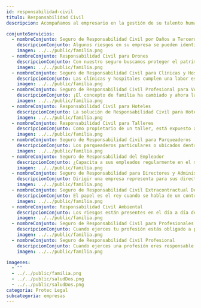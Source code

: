 ```yaml
---
id: responsabilidad-civil
titulo: Responsabilidad Civil
descripcion: Acompañamos al empresario en la gestión de su talento humano y le damos acceso a servicios que apalancan la productividad de su negocio y el bienestar de sus empleados.

conjuntoServicios:
  - nombreConjunto: Seguro de Responsabilidad Civil por Daños a Terceros
    descripcionConjunto: Algunos riesgos en su empresa se pueden identificar, otros no son tan evidentes y pueden afectar su patrimonio, sobre todo cuando hay terceras personas involucradas. Si los imprevistos se salen de control, el Seguro de Responsabilidad Civil por Daños a Terceros de ​SURA responde por su tranquilidad.​Este seguro cubre los gastos de indemnización generados por daños materiales o lesiones personales ocasionados en el ejercicio de su actividad empresarial. De este modo, cuida su tranquilidad y la de su empresa de una manera tangible, protegiéndola si un evento desafortunado la pone en peligro. 
    imagen: ../../public/familia.png
  - nombreConjunto: Responsabilidad Civil para Drones
    descripcionConjunto: Con nuestro seguro buscamos proteger el patrimonio de nuestros clientes en el caso de que tus drones ocasionen daños materiales o lesiones personales a terceros en su operación. En la actualidad, este tipo de equipos está revolucionando por ejemplo la industria del cine, la agricultura y empresas de monitorio entre otras, las cuales vienen teniendo un exponencial crecimiento en la utilización de los drones en su cadena productiva, generando millones tanto es beneficios como ahorro en costos. Así mismo se ven expuestas a diversos riesgos que pueden afectar su patrimonio.
    imagen: ../../public/familia.png
  - nombreConjunto: Seguro ​de Responsabilidad Civil para ​Clínicas y Hospitales​
    descripcionConjunto: ​Las clínicas y hospitales cumplen una labor esencial en la sociedad son las responsables de velar por la vida de las personas y de brindarles bienestar y posibilidades de disfrutar cada día. En SURA somos conscientes de ello, por eso gestionamos sus riesgos con nuestro Seguro de Responsabilidad Civil para Clínicas y ​Hospitales. Con este, su entidad tiene la mejor protección cuando cause algún perjuicio por actos u omisiones en el ejercicio de la actividad médica.​
    imagen: ../../public/familia.png
  - nombreConjunto: Seguro de Responsabilidad Civil Profesional para Veterinarios
    descripcionConjunto: ¡El concepto de familia ha cambiado y ahora las mascotas juegan un papel más importante en nuestras vidas! En SURA somos conscientes de los riesgos a los que estás expuesto como médico, por eso contamos con el Seguro de Responsabilidad Civil Profesional para Veterinarios, con el que buscamos proteger tu patrimonio. Así podrás ejercer tu profesión con tranquilidad. 
    imagen: ../../public/familia.png
  - nombreConjunto: Responsabilidad Civil para Hoteles
    descripcionConjunto: La solución de Responsabilidad Civil para Hoteles, está diseñada para proteger su patrimonio en aquellos casos en los cuales resulte civilmente responsable. La póliza cuenta con un complemento de coberturas diseñadas a la medida de su actividad y orientadas a los riesgos a los que se enfrenta.
    imagen: ../../public/familia.png
  - nombreConjunto: Responsabilidad Civil para Talleres
    descripcionConjunto: Como propietario de un taller, está expuesto a una serie de riesgos en el momento de reparar los vehículos, ¿sabía que hechos como este pueden afectar su patrimonio?. Por esto, es necesario que proteja su negocio. Con el Seguro de Responsabilidad Civil para Talleres, SURA lo acompaña si ocurre algún incidente en su establecimiento, que afecte a otra persona o a uno de los vehículos que allí se encuentren.​
    imagen: ../../public/familia.png
  - nombreConjunto: Seguro de Responsabilidad Civil para ​Parqueaderos
    descripcionConjunto: Los parqueaderos particulares o ubicados dentro de centros comerciales, hospitales o en cualquier tipo de negocio, están expuestos a una serie de riesgos que pueden afectar su patrimonio. Si este es su caso, con SURA puede estar tranquilo. Con el Seguro de Responsabilidad Civil para Parqueaderos, está protegido en caso de que ocurra algún accidente​, que afecte a uno de los vehículos allí estacionados.​​​
    imagen: ../../public/familia.png
  - nombreConjunto: Seguro de Responsabilidad del Empleador
    descripcionConjunto: ​¿Capacita a sus empleados regularmente en el manejo de los equipos que usan para cumplir sus tareas?, ¿cuentan ellos con los elementos de protección personal que necesitan para trabajar de forma segura?, ¿cumplen las normas de seguridad laboral? Si respondió no a alguna de estas preguntas, es tiempo de que tome medidas. Con la afiliación y pago a una ARL, usted traslada una parte de su riesgo. Sin embargo, su patrimonio puede verse comprometido cuando un empleado sufra un accidente laboral por su culpa.​ Nosotros le brindamos el acompañamiento económico que requiere para su tranquilidad con el Seguro de Responsabilidad del Empleador.
    imagen: ../../public/familia.png
  - nombreConjunto: Seguro de Responsabilidad para Directores y Administradores
    descripcionConjunto: Dirigir una empresa representa para sus directivos y administradores la aceptación de grandes responsabilidades y funciones. Todas requieren asertividad para que los cambios que sean implementados orienten adecuadamente los objetivos que ha planteado la organización en pro de su crecimiento. Hay posibilidad de que se presenten errores durante la gestión administrativa de los líderes, lo que puede traer impactos negativos para su compañía o una de sus áreas, al punto de que algunas personas deban asumir consecuencias económicas o legales. ¿Cómo respaldarse ante estos riesgos sin poner en peligro su patrimonio? Con el Seguro de Responsabilidad Civil para Directivos y Administradores SURA, la gestión de quienes están a la cabeza de sus procesos siempre tendrá acompañamiento. Su empresa contará con nuestro respaldo para disminuir el perjuicio que puedan causar una decisión u otras acciones perpetuadas por sus dirigentes.
    imagen: ../../public/familia.png
  - nombreConjunto: Seguro de Responsabilidad ​Civil Extracontractual Derivada de Cumplimiento​
    descripcionConjunto: El papel es el rey cuando se habla de un contrato. Lo que está estipulado en este se debe cumplir para que las partes involucradas —el contratante y el contratista— queden satisfechas. ¿Qué pasa si en la ejecución de un contrato se afecta a terceros? El Seguro de Responsabilidad Civil Extracontractual Derivada de Cumplimiento lo respalda cuando una persona sufra lesiones, fallezca o le causen daños materiales a consecuencia de cualquier actividad que su empresa esté ejecutando como parte de un contrato.
    imagen: ../../public/familia.png
  - nombreConjunto: Responsabilidad Civil Ambiental​
    descripcionConjunto: Los riesgos están presentes en el día a día de las empresas, aunque se realicen esfuerzos para evitarlos hay unos que no se pueden controlar, afectando no sólo el patrimonio de la compañía, sino también ocasionando daños a terceras personas.​​​ ¿Qué hacer si esto sucede? Si los imprevistos se le salen de control y ocurre un accidente donde ocasione daños a terceros, se está enfrentando a un caso de responsabilidad civil, donde está obligado a indemnizar los perjuicios ocasionados. Esto no solo pone en riesgo su patrimonio sino la reputación y el buen nombre que ha construido. En el desarrollo de su labor y según la razón comercial de su empresa, puede ocasionar daños por una contaminación accidental, aquella que se da en un único momento; o por una contaminación gradual, la cual se va dando paulatinamente hasta afectar tanto el medio ambiente como a terceras personas.
    imagen: ../../public/familia.png
  - nombreConjunto: Seguro de Responsabilidad Civil para Profesionales de la Salud​​​​​​​​
    descripcionConjunto: Cuando ejerces tu profesión estás obligado a preservar los derechos de tus pacientes como la vida, la salud, las buenas condiciones físicas o mentales y la integridad corporal. Cuando vulneras alguno de estos derechos, tu paciente o los afectados pueden reclamar una indemnización. Por esto en SURA hemos creado el Seguro de Responsabilidad Civil para Profesionales de la Salud, con el que buscamos proteger tu patrimonio. Así podrás ejercer tu profesión con tranquilidad.​​​​ ​​​ ​​​
    imagen: ../../public/familia.png
  - nombreConjunto: Seguro de Responsabilidad Civil Profesional
    descripcionConjunto: ​Cuando ejerces una profesión eres responsable por los daños que puedan sufrir los terceros como consecuencia de errores u omisiones que cometas en la prestación del servicio, sin importar la profesión que tengas.
    imagen: ../../public/familia.png

imagenes:
  - ""
  - ../../public/familia.png
  - ../../public/saludDos.png
  - ../../public/saludDos.png
categoria: Protec Legal
subcategoria: empresas
---
```

